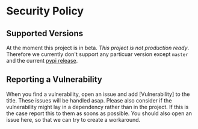 # Security Policy

## Supported Versions

At the moment this project is in beta. *This project is not production ready*. Therefore we currently don't support any particuar version except `master` and the current [pypi release](https://pypi.org/project/pentagraph/).

## Reporting a Vulnerability

When you find a vulnerability, open an issue and add [Vulnerability] to the title. These issues will be handled asap. Please also consider if the vulnerability might lay in a dependency rather than in the project. If this is the case report this to them as soons as possible. You should also open an issue here, so that we can try to create a workaround.
